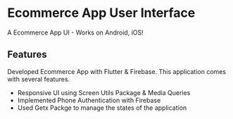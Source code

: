# Ecommerce App User Interface 

A Ecommerce App UI - Works on Android, iOS! 

## Features
Developed Ecommerce App with Flutter & Firebase. This application comes with several features.
- Responsive UI using Screen Utils Package & Media Queries
- Implemented Phone Authentication with Firebase
- Used Getx Packge to manage the states of the application

